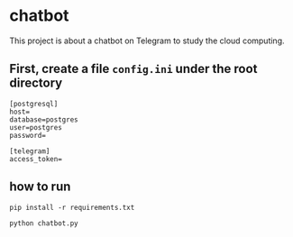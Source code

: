 # chatbot
This project is about a chatbot on Telegram to study the cloud computing.

## First, create a file `config.ini` under the root directory
```
[postgresql]
host=
database=postgres
user=postgres
password=

[telegram]
access_token=
``` 

## how to run
```
pip install -r requirements.txt

python chatbot.py
```